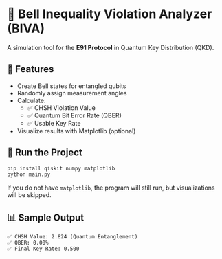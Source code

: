 # 🔐 Bell Inequality Violation Analyzer (BIVA)

A simulation tool for the **E91 Protocol** in Quantum Key Distribution (QKD).

## 📌 Features

- Create Bell states for entangled qubits
- Randomly assign measurement angles
- Calculate:
  - ✅ CHSH Violation Value
  - ✅ Quantum Bit Error Rate (QBER)
  - ✅ Usable Key Rate
- Visualize results with Matplotlib (optional)

## 🚀 Run the Project

```bash
pip install qiskit numpy matplotlib
python main.py
```

If you do not have `matplotlib`, the program will still run, but visualizations will be skipped.

## 📊 Sample Output

```
✅ CHSH Value: 2.824 (Quantum Entanglement)
✅ QBER: 0.00%
✅ Final Key Rate: 0.500
```